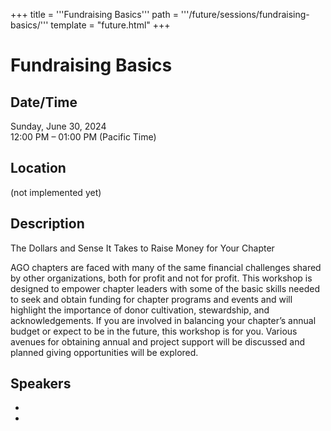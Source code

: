 +++
title = '''Fundraising Basics'''
path = '''/future/sessions/fundraising-basics/'''
template = "future.html"
+++

<h1>Fundraising Basics</h1>
<h2>Date/Time</h2>
<p>Sunday, June 30, 2024<br>
12:00 PM – 01:00 PM (Pacific Time)</p>
<h2>Location</h2>
(not implemented yet)
<h2>Description</h2>
The Dollars and Sense It Takes to Raise Money for Your Chapter

AGO chapters are faced with many of the same financial challenges shared by other organizations, both for profit and not for profit. This workshop is designed to empower chapter leaders with some of the basic skills needed to seek and obtain funding for chapter programs and events and will highlight the importance of donor cultivation, stewardship, and acknowledgements. If you are involved in balancing your chapter’s annual budget or expect to be in the future, this workshop is for you. Various avenues for obtaining annual and project support will be discussed and planned giving opportunities will be explored.
<h2>Speakers</h2>
<ul><li><bound method Speaker.link of Speaker(data=SpeakerData(presenter_at=[], speaker_biography='AGO Chief Development Officer F. Anthony Thurman has enjoyed serving on the AGO National Headquarters Staff for 26 years. During his tenure, the Guild has received more than $30 million in gifts, grants, and contributions through the annual and planned giving programs he has led. In addition, Tony served as treasurer for the New York City Chapter for 15 years (including three POEs and a Regional Convention) and understands the financial challenges that many local AGO chapters encounter today. Thurman credits much of his success in fundraising to the people skills he has developed as a professional church musician, a career which spans four decades.', speaker_display_name='F. Anthony Thurman', speaker_first_name='F. Anthony', speaker_last_name='Thurman', speaker_stub='62AA7DEC-20BB-42C0-AB2A-D39AD338536F', speaker_title='', updated_date=datetime.date(2023, 9, 19)), updated=False, deleted=False)></li><li><bound method Speaker.link of Speaker(data=SpeakerData(presenter_at=[], speaker_biography='John S. Dixon, CAGO currently serves as AGO Treasurer and Councillor for Finance and Development. He has previously served the AGO as chapter dean, co-chaired a regional convention, and sat on two committees for conventions. He was appointed Executive Director of a small non-profit community music school in Norfolk, Virginia, twenty years ago, where he has learned much about building and managing an endowment along with the surprisingly complex and fascinating area of planned giving.', speaker_display_name='John S. Dixon', speaker_first_name='John S.', speaker_last_name='Dixon', speaker_stub='B4E90C40-670B-4B42-910F-DE05AA3A9879', speaker_title='', updated_date=datetime.date(2023, 9, 19)), updated=False, deleted=False)></li>

